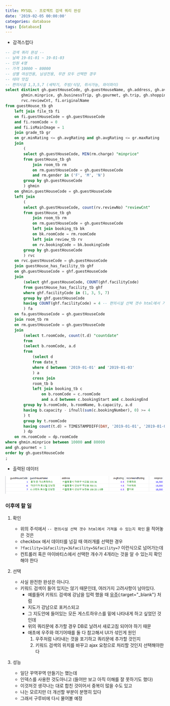 ```yaml
---
title: MYSQL - 프로젝트 검색 쿼리 완성
date: '2019-02-05 00:00:00'
categories: database
tags: [database]
---
```


* 감격스럽다

```sql
-- 검색 쿼리 완성 --
-- 날짜 19-01-01 ~ 19-01-03
-- 인원 4명
-- 가격 10000 ~ 80000
-- 성별 여성전용, 남성전용, 무관 모두 선택한 경우
-- 테마 맛집
-- 편의시설 1,3,5,7 (세탁기, 주방/식당, 취사가능, 와이파이)
select distinct gh.guestHouseCode, gh.guestHouseName, gh.address, gh.avgRating, gr.recommendRating,
	   ghmin.minprice, gh.businessTrip, gh.gourmet, gh.trip, gh.shopping,
	   rvc.reviewCnt, fi.originalName
from guestHouse_tb gh
	left join file_tb fi
	on fi.guestHouseCode = gh.guestHouseCode
	and fi.roomCode = 0
	and fi.isMainImage = 1
	join grade_tb gr
	on gr.minRating <= gh.avgRating and gh.avgRating <= gr.maxRating
	join
		(
		select gh.guestHouseCode, MIN(rm.charge) "minprice"
		from guestHouse_tb gh
			join room_tb rm
			on rm.guestHouseCode = gh.guestHouseCode
			and rm.gender in ('F', 'M', 'N')
		group by gh.guestHouseCode
		) ghmin
	on ghmin.guestHouseCode = gh.guestHouseCode
	left join
		(
		select gh.guestHouseCode, count(rv.reviewNo) "reviewCnt"
		from guestHouse_tb gh
			join room_tb rm
			on rm.guestHouseCode = gh.guestHouseCode
			left join booking_tb bk
			on bk.roomCode = rm.roomCode
			left join review_tb rv
			on rv.bookingCode = bk.bookingCode
		group by gh.guestHouseCode
		) rvc
	on rvc.guestHouseCode = gh.guestHouseCode
	join guestHouse_has_facility_tb ghf
	on gh.guestHouseCode = ghf.guestHouseCode
	join
		(select ghf.guestHouseCode, COUNT(ghf.facilityCode)
		from guestHouse_has_facility_tb ghf
		where ghf.facilityCode in (1, 3, 5, 7)
		group by ghf.guestHouseCode
		having COUNT(ghf.facilityCode) = 4 -- 편의시설 선택 갯수 html에서 가져올 수 있는지 확인
		) fa
	on fa.guestHouseCode = gh.guestHouseCode
	join room_tb rm
	on rm.guestHouseCode = gh.guestHouseCode
	join
		(select t.roomCode, count(t.d) "countdate"
		from
		(select b.roomCode, a.d
		from
			(select d
			from date_t
			where d between '2019-01-01' and '2019-01-03'
			) a
			cross join
			room_tb b
			left join booking_tb c
				on b.roomCode = c.roomCode
				and a.d between c.bookingStart and c.bookingEnd
		group by b.roomCode, b.roomName, b.capacity, a.d
		having b.capacity - ifnull(sum(c.bookingNumber), 0) >= 4
		) t
		group by t.roomCode
		having count(t.d) = TIMESTAMPDIFF(DAY, '2019-01-01', '2019-01-03') + 1
		) dp
	on rm.roomCode = dp.roomCode
where ghmin.minprice between 10000 and 80000
and gh.gourmet = 1
order by gh.guestHouseCode
;
```

* 출력된 데이터

![searchresult.png](searchresult.png)

### 이후에 할 일

1. 확인
	* 위의 주석에서 `-- 편의시설 선택 갯수 html에서 가져올 수 있는지 확인` 을 적어놓은 것은
	* checkbox 에서 데이터를 넘길 때 여러개를 선택한 경우
	* `?facility=1&facility=3&facility=5&facility=7` 이런식으로 넘어가는데
	* 컨트롤러 혹은 마이바티스에서 선택한 개수가 4개라는 것을 알 수 있는지 확인해야 한다

2. 선택
	* 사실 완전한 완성은 아니다.
	* 키워드 검색이 들어 있지는 않기 때문인데, 여러가지 고려사항이 남아있다.
		* 예를들어 키워드 검색에 강남을 입력 했을 때 [우주](https://www.woozoo.kr/houses){:target="_blank"} 처럼
		* 지도가 강남으로 포커스되고
		* 그 지도안에 들어있는 모든 게스트하우스를 밑에 나타내게 하고 싶었던 것인데
		* 위의 쿼리문에 추가할 경우 DB로 날려서 새로고침 되어야 하기 때문
		* 애초에 우주와 여기어때를 둘 다 참고해서 UI가 섞인게 원인
			1. 우주처럼 나타내는 것을 포기하고 쿼리문에 추가할 것인지
			2. 키워드 검색의 위치를 바꾸고 ajax 요청으로 처리할 것인지 선택해야한다

3. 성능
	* 일단 꾸역꾸역 만들기는 했는데
	* 인덱스를 사용한 것도아니고 (들어만 보고 아직 이해를 잘 못하기도 했다)
	* 이것저것 생각나는 대로 합친 것이어서 중복이 많을 수도 있고
	* 나는 모르지만 더 개선할 부분이 분명히 있다
	* 그래서 구루비에 다시 물어볼 예정
